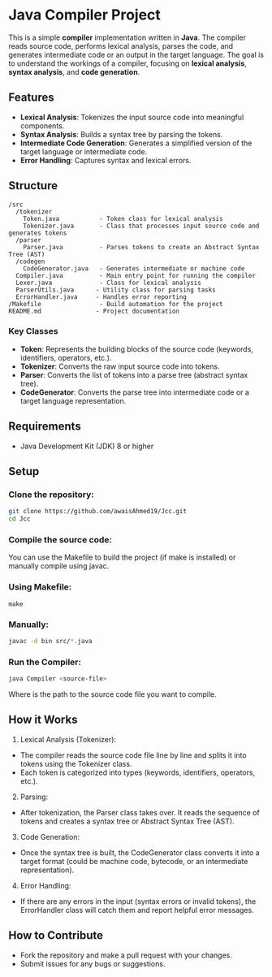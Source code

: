 # Java Compiler Project

This is a simple **compiler** implementation written in **Java**. The compiler reads source code, performs lexical analysis, parses the code, and generates intermediate code or an output in the target language. The goal is to understand the workings of a compiler, focusing on **lexical analysis**, **syntax analysis**, and **code generation**.

## Features

- **Lexical Analysis**: Tokenizes the input source code into meaningful components.
- **Syntax Analysis**: Builds a syntax tree by parsing the tokens.
- **Intermediate Code Generation**: Generates a simplified version of the target language or intermediate code.
- **Error Handling**: Captures syntax and lexical errors.

## Structure
```
/src
  /tokenizer
    Token.java           - Token class for lexical analysis
    Tokenizer.java       - Class that processes input source code and generates tokens
  /parser
    Parser.java          - Parses tokens to create an Abstract Syntax Tree (AST)
  /codegen
    CodeGenerator.java   - Generates intermediate or machine code
  Compiler.java          - Main entry point for running the compiler
  Lexer.java             - Class for lexical analysis
  ParserUtils.java      - Utility class for parsing tasks
  ErrorHandler.java     - Handles error reporting
/Makefile                - Build automation for the project
README.md               - Project documentation
```

### Key Classes

- **Token**: Represents the building blocks of the source code (keywords, identifiers, operators, etc.).
- **Tokenizer**: Converts the raw input source code into tokens.
- **Parser**: Converts the list of tokens into a parse tree (abstract syntax tree).
- **CodeGenerator**: Converts the parse tree into intermediate code or a target language representation.

## Requirements

- Java Development Kit (JDK) 8 or higher

## Setup

### Clone the repository:

```bash
git clone https://github.com/awaisAhmed19/Jcc.git
cd Jcc
```
### Compile the source code:
You can use the Makefile to build the project (if make is installed) or manually compile using javac.

### Using Makefile:

```
make
```

### Manually:

```bash
javac -d bin src/*.java
```

### Run the Compiler:
```bash
java Compiler <source-file>
```
Where <source-file> is the path to the source code file you want to compile.

## How it Works
1. Lexical Analysis (Tokenizer):

- The compiler reads the source code file line by line and splits it into tokens using the Tokenizer class.
- Each token is categorized into types (keywords, identifiers, operators, etc.).

2. Parsing:

- After tokenization, the Parser class takes over. It reads the sequence of tokens and creates a syntax tree or Abstract Syntax Tree (AST).

3. Code Generation:

- Once the syntax tree is built, the CodeGenerator class converts it into a target format (could be machine code, bytecode, or an intermediate representation).

4. Error Handling:

- If there are any errors in the input (syntax errors or invalid tokens), the ErrorHandler class will catch them and report helpful error messages.


## How to Contribute
- Fork the repository and make a pull request with your changes.
- Submit issues for any bugs or suggestions.
